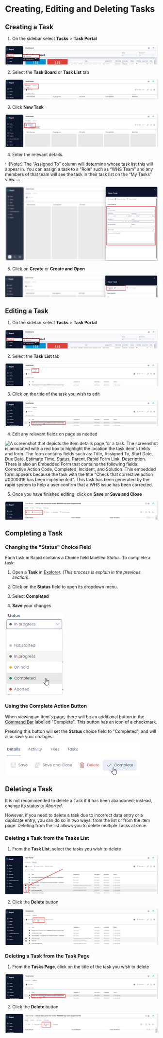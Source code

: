 # Creating, Editing and Deleting Tasks

## Creating a Task
1. On the sidebar select **Tasks** > **Task Portal**

![A screenshot that shows how to navigate the sidebar to get to the Task Portal. The user has clicked "Tasks" and then "Task Portal" The screenshot is annotated with a red box to highlight the location the required menu buttons.](<Task portal sidebar.png>)

2. Select the **Task Board** or **Task List** tab

![A screenshot that demonstrates the location and appearance of the Task Board tab. The screenshot is annotated with a red box to highlight the location the tab.](<Task board button.png>)

3. Click **New Task**

![A screenshot that demonstrates the location and appearance of the "New Task" button on the task board tab. The screenshot is annotated with a red box to highlight the location the button.](<New task on board.png>)

4. Enter the relevant details. 

:::[Note:] The “Assigned To” column will determine whose task list this will appear in. You can assign a task to a “Role” such as “WHS Team” and any members of that team will see the task in their task list on the “My Tasks” view.
:::

![A screenshot that shows the location and appearance of the New Task create screen. The screenshot is annotated with a red box to highlight the location the relevant fields for creating a new task.](<Task create panel.png>)

5. Click on **Create** or **Create and Open**

![A screenshot that shows the location and appearance of the Create and Create and Open buttons on the New Task create screen. The screenshot is annotated with a red box to highlight the location the buttons.](<Create and open.png>)

## Editing a Task
1. On the sidebar select **Tasks** > **Task Portal**

![A screenshot that shows how to navigate the sidebar to get to the Task Portal. The user has clicked "Tasks" and then "Task Portal" The screenshot is annotated with a red box to highlight the location the required menu buttons.](<Task portal sidebar.png>)

2. Select the **Task List** tab

![A screenshot to demonstrate the location and appearance of the "Task List" tab at the top of the Task Portal. The screenshot is annotated with a red box to highlight the location the tab.](<Select task list tab.png>)

3. Click on the title of the task you wish to edit

![A screenshot that demonstrates how to click the title of a task that you wish to edit. The screenshot is annotated with a red box to highlight the location an item's title. The item's title is written in bold text.](<Clicking task title.png>)

4. Edit any relevant fields on page as needed

![A screenshot that depicts the item details page for a task. The screenshot is annotated with a red box to highlight the location the task item's fields and form. The form contains fields such as: Title, Assigned To, Start Date, Due Date, Estimate Time, Status, Parent, Rapid Form Link, Description. There is also an Embedded Form that contains the following fields: Corrective Action Code, Completed, Incident, and Solution. This embedded form appears because the task with the title "Check that corrective action #0000016 has been implemented". This task has been generated by the rapid system to help a user confirm that a WHS issue has been corrected.](<Task details page.png>)

5. Once you have finished editing, click on **Save** or **Save and Close**

![A screenshot that demonstrates the location and appearance of the "Save" and "Save and Close" buttons in the Command Strip of an item's details page. The screenshot is annotated with a red box to highlight the location the buttons.](<Task save and close.png>)

## Completing a Task

### Changing the "Status" Choice Field

Each task in Rapid contains a Choice field labelled *Status*. To complete a task:

1. Open a **Task** in [Explorer](</docs/Rapid/3-User Manual/2-Explorer/0-navigating-explorer/0-navigating-explorer.md>). *(This process is explain in the previous section).*

2. Click on the **Status** field to open its dropdown menu.

3. Select **Completed**

4. **Save** your changes

![A screenshot demonstrating how the Status Choice field contains data such as "Not Started", "In Progress", "On Hold", "Completed" and "Aborted". The mouse cursor is hovering over the word "Completed", and will click this option.](<Tasks Completed Status.png>)

### Using the Complete Action Button

When viewing an Item's page, there will be an additional button in the [Command Bar](</docs/Rapid/3-User Manual/glossary/glossary.md#command-bar>) labelled "Complete". This button has an icon of a checkmark.

Pressing this button will set the **Status** choice field to "Completed", and will also save your changes.

![A screenshot indicating the location of the "Complete" button in Rapid. The mouse cursor is hovering over the "Complete" button in the Command Bar. The button also has a checkmark as its icon.](<Tasks Completed Button.png>)

## Deleting a Task
It is not recommended to delete a Task if it has been abandoned; instead, change its status to *Aborted*.

However, if you need to delete a task due to incorrect data entry or a duplicate entry, you can do so in two ways: from the list or from the item page. Deleting from the list allows you to delete multiple Tasks at once.
 
### Deleting a Task from the Tasks List

1. From the **Task List**, select the tasks you wish to delete

![A screenshot that demonstrates how to select multiple tasks that you wish to delete. The screenshot is annotated with a red box to highlight the location the items' selection circles. When a circle is checked, it will turn from white to black, and a white checkmark will appear at its centre. In this example, two items have been checked, and the user's mouse is hovering over the third time but has not selected it.](<Task select multiple.png>)

2. Click the **Delete** button

![A screenshot that demonstrates the location and appearance of the "Delete" button on the Command Strip of a task item. The screenshot is annotated with a red box to highlight the location the button. The button is red and has an icon of a trash can. The text on the button reads: "Delete 2 items".](<Task list delete multiple.png>)

### Deleting a Task from the Task Page

1. From the **Tasks Page**, click on the title of the task you wish to delete

![A screenshot that demonstrates how to click the title of a task that you wish to delete. The screenshot is annotated with a red box to highlight the location an item's title. The item's title is written in bold text.](<Clicking task title.png>)


2. Click the **Delete** button

![A screenshot that demonstrates the location and appearance of the "Delete" button on the Command Strip of a task item. The screenshot is annotated with a red box to highlight the location the button. The button is red and has an icon of a trash can. The text on the button reads: "Delete".](<Task item delete button.png>)

